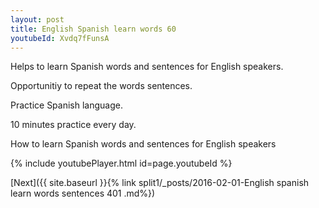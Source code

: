```yaml
---
layout: post
title: English Spanish learn words 60 
youtubeId: Xvdq7fFunsA
---
```

 
 
Helps to learn Spanish words and sentences for English speakers.

Opportunitiy to repeat the words sentences. 

Practice Spanish language. 
 
10 minutes practice every day. 
 
How to learn Spanish words and sentences for English speakers 
 
{% include youtubePlayer.html id=page.youtubeId %}
 
 
[Next]({{ site.baseurl }}{% link  split1/_posts/2016-02-01-English spanish learn words sentences 401 .md%})
 
